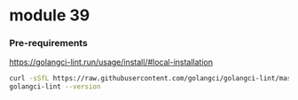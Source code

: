 # module 39

### Pre-requirements

https://golangci-lint.run/usage/install/#local-installation

```bash
curl -sSfL https://raw.githubusercontent.com/golangci/golangci-lint/master/install.sh | sh -s -- -b $(go env GOPATH)/bin v1.41.1
golangci-lint --version
```
